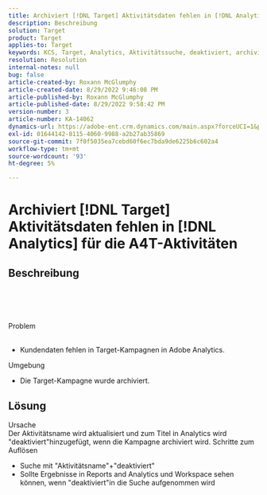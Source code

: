 ```yaml
---
title: Archiviert [!DNL Target] Aktivitätsdaten fehlen in [!DNL Analytics] für die A4T-Aktivitäten
description: Beschreibung
solution: Target
product: Target
applies-to: Target
keywords: KCS, Target, Analytics, Aktivitätssuche, deaktiviert, archiviert
resolution: Resolution
internal-notes: null
bug: false
article-created-by: Roxann McGlumphy
article-created-date: 8/29/2022 9:46:08 PM
article-published-by: Roxann McGlumphy
article-published-date: 8/29/2022 9:58:42 PM
version-number: 3
article-number: KA-14062
dynamics-url: https://adobe-ent.crm.dynamics.com/main.aspx?forceUCI=1&pagetype=entityrecord&etn=knowledgearticle&id=0e880cf8-e327-ed11-9db1-002248086d3d
exl-id: 01644142-8115-4060-9988-a2b27ab35869
source-git-commit: 7f0f5035ea7cebd60f6ec7bda9de6225b6c602a4
workflow-type: tm+mt
source-wordcount: '93'
ht-degree: 5%

---
```


# Archiviert [!DNL Target] Aktivitätsdaten fehlen in [!DNL Analytics] für die A4T-Aktivitäten

## Beschreibung

<br><br><br><br>Problem<br><br>
- Kundendaten fehlen in Target-Kampagnen in Adobe Analytics.



Umgebung
- Die Target-Kampagne wurde archiviert.



## Lösung

Ursache<br>
Der Aktivitätsname wird aktualisiert und zum Titel in Analytics wird &quot;deaktiviert&quot;hinzugefügt, wenn die Kampagne archiviert wird.
Schritte zum Auflösen
- Suche mit &quot;Aktivitätsname&quot;+&quot;deaktiviert&quot;
- Sollte Ergebnisse in Reports and Analytics und Workspace sehen können, wenn &quot;deaktiviert&quot;in die Suche aufgenommen wird
